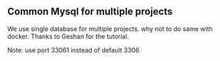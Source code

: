 ## Common Mysql for multiple projects

We use single database for multiple projects. why not to do same with docker. Thanks to Geshan for the tutorial.

Note: use port 33061 instead of default 3306
